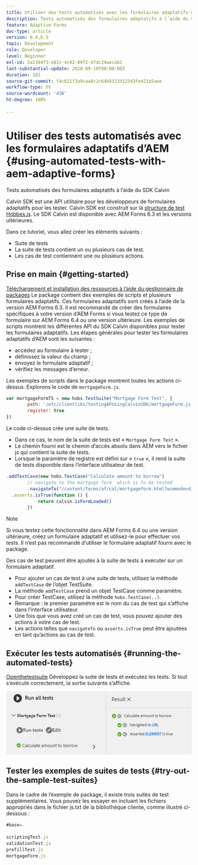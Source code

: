 ```yaml
---
title: Utiliser des tests automatisés avec les formulaires adaptatifs d’AEM
description: Tests automatisés des formulaires adaptatifs à l’aide du SDK Calvin
feature: Adaptive Forms
doc-type: article
version: 6.4,6.5
topic: Development
role: Developer
level: Beginner
exl-id: 5a1364f3-e81c-4c92-8972-4fdc24aecab1
last-substantial-update: 2020-09-10T00:00:00Z
duration: 101
source-git-commit: f4c621f3a9caa8c2c64b8323312343fe421a5aee
workflow-type: ht
source-wordcount: '436'
ht-degree: 100%

---
```


# Utiliser des tests automatisés avec les formulaires adaptatifs d’AEM {#using-automated-tests-with-aem-adaptive-forms}

Tests automatisés des formulaires adaptatifs à l’aide du SDK Calvin

Calvin SDK est une API utilitaire pour les développeurs de formulaires adaptatifs pour les tester. Calvin SDK est construit sur la [structure de test Hobbes.js](https://experienceleague.adobe.com/docs/experience-manager-release-information/aem-release-updates/previous-updates/aem-previous-versions.html?lang=fr). Le SDK Calvin est disponible avec AEM Forms 6.3 et les versions ultérieures.

Dans ce tutoriel, vous allez créer les éléments suivants :

* Suite de tests
* La suite de tests contient un ou plusieurs cas de test.
* Les cas de test contiennent une ou plusieurs actions.

## Prise en main {#getting-started}

[Téléchargement et installation des ressources à l’aide du gestionnaire de packages](assets/testingadaptiveformsusingcalvinsdk1.zip) Le package contient des exemples de scripts et plusieurs formulaires adaptatifs. Ces formulaires adaptatifs sont créés à l’aide de la version AEM Forms 6.3. Il est recommandé de créer des formulaires spécifiques à votre version d’AEM Forms si vous testez ce type de formulaire sur AEM Forms 6.4 ou une version ultérieure. Les exemples de scripts montrent les différentes API du SDK Calvin disponibles pour tester les formulaires adaptatifs. Les étapes générales pour tester les formulaires adaptatifs d’AEM sont les suivantes :

* accédez au formulaire à tester ;
* définissez la valeur du champ ;
* envoyez le formulaire adaptatif ;
* vérifiez les messages d’erreur.

Les exemples de scripts dans le package montrent toutes les actions ci-dessus.
Explorons le code de `mortgageForm.js`.

```javascript
var mortgageFormTS = new hobs.TestSuite("Mortgage Form Test", {
        path: '/etc/clientlibs/testingAFUsingCalvinSDK/mortgageForm.js',
        register: true
})
```

Le code ci-dessus crée une suite de tests.

* Dans ce cas, le nom de la suite de tests est « `Mortgage Form Test` ».
* Le chemin fourni est le chemin d’accès absolu dans AEM vers le fichier js qui contient la suite de tests.
* Lorsque le paramètre de registre est défini sur « `true` », il rend la suite de tests disponible dans l’interface utilisateur de test.

```javascript
.addTestCase(new hobs.TestCase("Calculate amount to borrow")
        // navigate to the mortgage form  which is to be tested
        .navigateTo("/content/forms/af/cal/mortgageform.html?wcmmode=disabled")
  .asserts.isTrue(function () {
            return calvin.isFormLoaded()
        })
```

>[!NOTE]
>
>Si vous testez cette fonctionnalité dans AEM Forms 6.4 ou une version ultérieure, créez un formulaire adaptatif et utilisez-le pour effectuer vos tests. Il n’est pas recommandé d’utiliser le formulaire adaptatif fourni avec le package.

Des cas de test peuvent être ajoutés à la suite de tests à exécuter sur un formulaire adaptatif.

* Pour ajouter un cas de test à une suite de tests, utilisez la méthode `addTestCase` de l’objet TestSuite.
* La méthode `addTestCase` prend un objet TestCase comme paramètre.
* Pour créer TestCase, utilisez la méthode `hobs.TestCase(..)`.
* Remarque : le premier paramètre est le nom du cas de test qui s’affiche dans l’interface utilisateur.
* Une fois que vous avez créé un cas de test, vous pouvez ajouter des actions à votre cas de test.
* Les actions telles que `navigateTo` ou `asserts.isTrue` peut être ajoutées en tant qu’actions au cas de test.

## Exécuter les tests automatisés {#running-the-automated-tests}

[Openthetestsuite](http://localhost:4502/libs/granite/testing/hobbes.html) Développez la suite de tests et exécutez les tests. Si tout s’exécute correctement, la sortie suivante s’affiche.

![calvinsdk](assets/calvinimage.png)

## Tester les exemples de suites de tests {#try-out-the-sample-test-suites}

Dans le cadre de l’exemple de package, il existe trois suites de test supplémentaires. Vous pouvez les essayer en incluant les fichiers appropriés dans le fichier js.txt de la bibliothèque cliente, comme illustré ci-dessous :

```javascript
#base=.

scriptingTest.js
validationTest.js
prefillTest.js
mortgageForm.js
```
